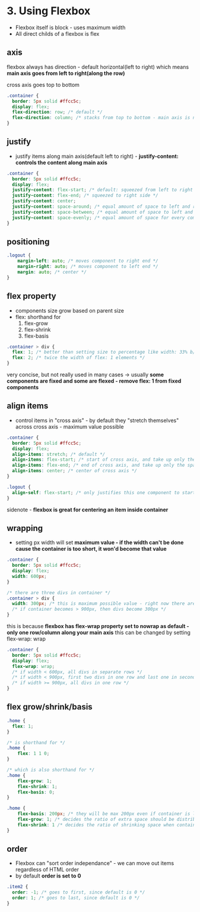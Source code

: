 # 3. Using Flexbox
* Flexbox itself is block - uses maximum width
* All direct childs of a flexbox is flex

## axis
flexbox always has direction - default horizontal(left to right)
which means **main axis goes from left to right(along the row)**

cross axis goes top to bottom

```css
.container {
  border: 5px solid #ffcc5c;
  display: flex;
  flex-direction: row; /* default */
  flex-direction: column; /* stacks from top to bottom - main axis is now top to bottom */
}
```

## justify
* justify items along main axis(default left to right) - **justify-content: controls the content along main axis**

```css
.container {
  border: 5px solid #ffcc5c;
  display: flex;
  justify-content: flex-start; /* default: squeezed from left to right */
  justify-content: flex-end; /* squeezed to right side */
  justify-content: center;
  justify-content: space-around; /* equal amount of space to left and right  ex) |  a    b    c  | */ 
  justify-content: space-between; /* equal amount of space to left and right remove left end and right end margin ex) |a    b    c|*/
  justify-content: space-evenly; /* equal amount of space for every component and margin ex) |  a  b  c  | */
}
```


## positioning
```css
.logout {
    margin-left: auto; /* moves component to right end */
    margin-right: auto; /* moves component to left end */
    margin: auto; /* center */
}
```

## flex property
* components size grow based on parent size
* flex: shorthand for
   1) flex-grow
   2) flex-shrink
   3) flex-basis
```css
.container > div {
  flex: 1; /* better than setting size to percentage like width: 33% b/c you have to change number every time you add new container */
  flex: 2; /* twice the width of flex: 1 elements */
}
```

very concise, but not really used in many cases -> usually **some components are fixed and some are flexed - remove flex: 1 from fixed components**


## align items 
* control items in "cross axis" - by default they "stretch themselves" across cross axis - maximum value possible

```css
.container {
  border: 5px solid #ffcc5c;
  display: flex;
  align-items: stretch; /* default */
  align-items: flex-start; /* start of cross axis, and take up only the space they need */
  align-items: flex-end; /* end of cross axis, and take up only the space they need */
  align-items: center; /* center of cross axis */
}

.logout {
  align-self: flex-start; /* only justifies this one component to start */
}
```

sidenote - **flexbox is great for centering an item inside container**


## wrapping
* setting px width will set **maximum value - if the width can't be done cause the container is too short, it won'd become that value**

```css
.container {
  border: 5px solid #ffcc5c;
  display: flex;
  width: 600px;
}

/* there are three divs in container */
.container > div {
  width: 300px; /* this is maximum possible value - right now there are three divs so width becomes 200px each */
  /* if container becomes > 900px, then divs become 300px */
}
```

this is because **flexbox has flex-wrap property set to nowrap as default - only one row/column along your main axis**
this can be changed by setting flex-wrap: wrap

```css
.container {
  border: 5px solid #ffcc5c;
  display: flex;
  flex-wrap: wrap;
  /* if width < 600px, all divs in separate rows */
  /* if width < 900px, first two divs in one row and last one in second row */
  /* if width >= 900px, all divs in one row */
}
```

## flex grow/shrink/basis
```css
.home {
  flex: 1;
}

/* is shorthand for */
.home {
    flex: 1 1 0;
}

/* which is also shorthand for */
.home {
    flex-grow: 1;
    flex-shrink: 1;
    flex-basis: 0;
}

.home {
    flex-basis: 200px; /* they will be max 200px even if container is longer, but they will shrink when container is too short */
    flex-grow: 1; /* decides the ratio of extra space should be distributed to various items when container is long - if 0, will not be distributed - values don't matter: ratio between elements are more important - flexgrow 1:1 = 5:5 */
    flex-shrink: 1 /* decides the ratio of shrinking space when container is short */
}
```


## order
* Flexbox can "sort order independance" - we can move out items regardless of HTML order
* by default **order is set to 0**

```css
.item2 {
  order: -1; /* goes to first, since default is 0 */
  order: 1; /* goes to last, since default is 0 */
}
```